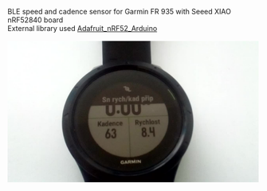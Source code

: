 BLE speed and cadence sensor for Garmin FR 935 with Seeed XIAO nRF52840 board <br />
External library used [Adafruit_nRF52_Arduino](https://github.com/adafruit/Adafruit_nRF52_Arduino/tree/addf2e0ebcac67b3406b8508f54ef8e8f55fa22d)<br />
<br />
![ ](https://github.com/MiloPS3/Seeed-XIAO-nRF52840-Speed-and-Cadence-Sensors-with-Garmin-FR-935/blob/main/csc_conn.jpg)
